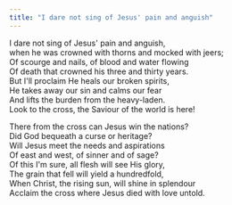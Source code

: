 ```yaml
---
title: "I dare not sing of Jesus' pain and anguish"
---
```


I dare not sing of Jesus' pain and anguish,   
when he was crowned with thorns and mocked with jeers;   
Of scourge and nails, of blood and water flowing   
Of death that crowned his three and thirty years.   
But I'll proclaim He heals our broken spirits,   
He takes away our sin and calms our fear   
And lifts the burden from the heavy-laden.   
Look to the cross, the Saviour of the world is here!

There from the cross can Jesus win the nations?   
Did God bequeath a curse or heritage?   
Will Jesus meet the needs and aspirations   
Of east and west, of sinner and of sage?   
Of this I'm sure, all flesh will see His glory,   
The grain that fell will yield a hundredfold,   
When Christ, the rising sun, will shine in splendour   
Acclaim the cross where Jesus died with love untold.